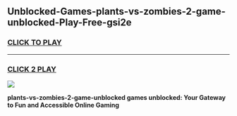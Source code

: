
## Unblocked-Games-plants-vs-zombies-2-game-unblocked-Play-Free-gsi2e
<h3>
<a href="https://premium76.site?title=plants-vs-zombies-2-game-unblocked&ref=10A">CLICK TO PLAY</a></h3>
<hr>

<h3>
<a href="https://premium76.site?title=plants-vs-zombies-2-game-unblocked&ref=10A">CLICK 2 PLAY</a>
  
</h3>

<a href="https://premium76.site?title=plants-vs-zombies-2-game-unblocked&ref=10A"><img src="https://clearcache.store/games.png"></a>


**plants-vs-zombies-2-game-unblocked games unblocked: Your Gateway to Fun and Accessible Online Gaming**
